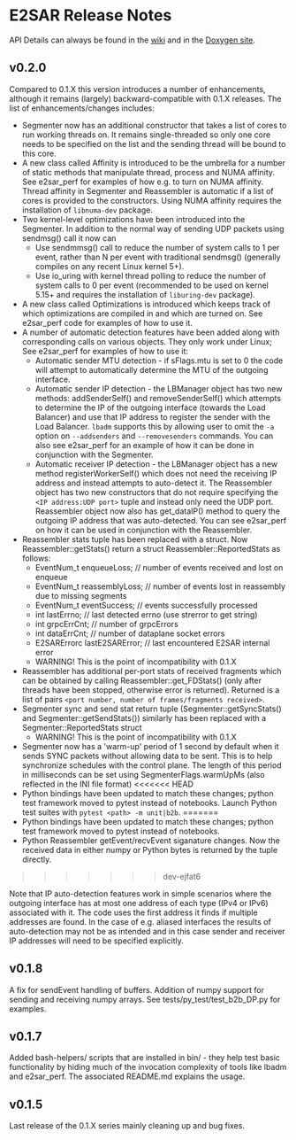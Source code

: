 # E2SAR Release Notes

API Details can always be found in the [wiki](https://github.com/JeffersonLab/E2SAR/wiki) and in the [Doxygen site](https://jeffersonlab.github.io/E2SAR-doc/annotated.html). 

## v0.2.0

Compared to 0.1.X this version introduces a number of enhancements, although it remains (largely) backward-compatible with 0.1.X releases. The list of enhancements/changes includes:

- Segmenter now has an additional constructor that takes a list of cores to run working threads on. It remains single-threaded so only one core needs to be specified on the list and the sending thread will be bound to this core. 
- A new class called Affinity is introduced to be the umbrella for a number of static methods that manipulate thread, process and NUMA affinity. See e2sar_perf for examples of how e.g. to turn on NUMA affinity. Thread affinity in Segmenter and Reassembler is automatic if a list of cores is provided to the constructors. Using NUMA affinity requires the installation of `libnuma-dev` package.
- Two kernel-level optimizations have been introduced into the Segmenter. In addition to the normal way of sending UDP packets using sendmsg() call it now can
    - Use sendmmsg() call to reduce the number of system calls to 1 per event, rather than N per event with traditional sendmsg() (generally compiles on any recent Linux kernel 5+).
    - Use io_uring with kernel thread polling to reduce the number of system calls to 0 per event (recommended to be used on kernel 5.15+ and requires the installation of `liburing-dev` package). 
- A new class called Optimizations is introduced which keeps track of which optimizations are compiled in and which are turned on. See e2sar_perf code for examples of how to use it.
- A number of automatic detection features have been added along with corresponding calls on various objects. They only work under Linux; See e2sar_perf for examples of how to use it:
    - Automatic sender MTU detection - if sFlags.mtu is set to 0 the code will attempt to automatically determine the MTU of the outgoing interface.
    - Automatic sender IP detection - the LBManager object has two new methods: addSenderSelf() and removeSenderSelf() which attempts to determine the IP of the outgoing interface (towards the Load Balancer) and use that IP address to register the sender with the Load Balancer. `lbadm` supports this by allowing user to omit the `-a` option on `--addsenders` and `--removesenders` commands. You can also see e2sar_perf for an example of how it can be done in conjunction with the Segmenter.
    - Automatic receiver IP detection - the LBManager object has a new method registerWorkerSelf() which does not need the receiving IP address and instead attempts to auto-detect it. The Reassembler object has two new constructors that do not require specifying the `<IP address:UDP port>` tuple and instead only need the UDP port. Reassembler object now also has get_dataIP() method to query the outgoing IP address that was auto-detected. You can see e2sar_perf on how it can be used in conjunction with the Reassembler.
- Reassembler stats tuple has been replaced with a struct. Now Reassembler::getStats() return a struct Reassembler::ReportedStats as follows:
    - EventNum_t enqueueLoss;  // number of events received and lost on enqueue
    - EventNum_t reassemblyLoss; // number of events lost in reassembly due to missing segments
    - EventNum_t eventSuccess; // events successfully processed
    - int lastErrno; // last detected errno (use strerror to get string)
    - int grpcErrCnt; // number of grpcErrors 
    - int dataErrCnt; // number of dataplane socket errors
    - E2SARErrorc lastE2SARError;  // last encountered E2SAR internal error
    - WARNING! This is the point of incompatibility with 0.1.X 
- Reassembler has additional per-port stats of received fragments which can be obtained by calling Reassembler::get_FDStats() (only after threads have been stopped, otherwise error is returned). Returned is a list of pairs `<port number, number of frames/fragments received>`.
- Segmenter sync and send stat return tuple (Segmenter::getSyncStats() and Segmenter::getSendStats()) similarly has been replaced with a Segmenter::ReportedStats struct
    - WARNING! This is the point of incompatibility with 0.1.X
- Segmenter now has a 'warm-up' period of 1 second by default when it sends SYNC packets without allowing data to be sent. This is to help synchronize schedules with the control plane. The length of this period in milliseconds can be set using SegmenterFlags.warmUpMs (also reflected in the INI file format)
<<<<<<< HEAD
- Python bindings have been updated to match these changes; python test framework moved to pytest instead of notebooks. Launch Python test suites with `pytest <path> -m unit|b2b`.
=======
- Python bindings have been updated to match these changes; python test framework moved to pytest instead of notebooks.
- Python Reassembler getEvent/recvEvent siganature changes. Now the received data in either numpy or Python bytes is returned by the tuple directly.
>>>>>>> dev-ejfat6

Note that IP auto-detection features work in simple scenarios where the outgoing interface has at most one address of each type (IPv4 or IPv6) associated with it. The code uses the first address it finds if multiple addresses are found. In the case of e.g. aliased interfaces the results of auto-detection may not be as intended and in this case sender and receiver IP addresses will need to be specified explicitly.

## v0.1.8

A fix for sendEvent handling of buffers. Addition of numpy support for sending and receiving numpy arrays. See tests/py_test/test_b2b_DP.py for examples.

## v0.1.7
Added bash-helpers/ scripts that are installed in bin/ - they help test basic functionality by hiding much of the invocation complexity of tools like lbadm and e2sar_perf. The associated README.md explains the usage.

## v0.1.5

Last release of the 0.1.X series mainly cleaning up and bug fixes.



